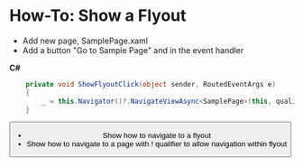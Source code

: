 # How-To: Show a Flyout

- Add new page, SamplePage.xaml
- Add a button "Go to Sample Page" and in the event handler  

**C#**  
```csharp
    private void ShowFlyoutClick(object sender, RoutedEventArgs e)
    {
		_ = this.Navigator()?.NavigateViewAsync<SamplePage>(this, qualifier: Qualifiers.Dialog);
    }
```


<Button Content="Show flyout from XAML"
        HorizontalAlignment="Stretch"
        uen:Navigation.Request="!Sample" />

- Show how to navigate to a flyout
- Show how to navigate to a page with ! qualifier to allow navigation within flyout
